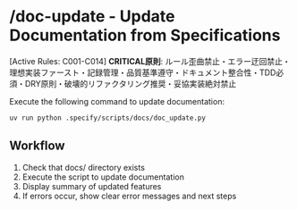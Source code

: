 # /doc-update - Update Documentation from Specifications

[Active Rules: C001-C014]
**CRITICAL原則**: ルール歪曲禁止・エラー迂回禁止・理想実装ファースト・記録管理・品質基準遵守・ドキュメント整合性・TDD必須・DRY原則・破壊的リファクタリング推奨・妥協実装絶対禁止

Execute the following command to update documentation:

```bash
uv run python .specify/scripts/docs/doc_update.py
```

## Workflow
1. Check that docs/ directory exists
2. Execute the script to update documentation
3. Display summary of updated features
4. If errors occur, show clear error messages and next steps
